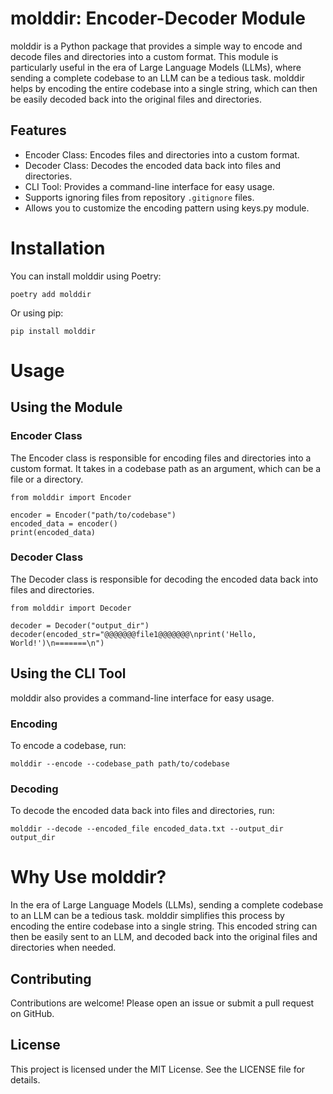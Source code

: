 # molddir: Encoder-Decoder Module

molddir is a Python package that provides a simple way to encode and decode files and directories into a custom format. This module is particularly useful in the era of Large Language Models (LLMs), where sending a complete codebase to an LLM can be a tedious task. molddir helps by encoding the entire codebase into a single string, which can then be easily decoded back into the original files and directories.

## Features
* Encoder Class: Encodes files and directories into a custom format.
* Decoder Class: Decodes the encoded data back into files and directories.
* CLI Tool: Provides a command-line interface for easy usage.
* Supports ignoring files from repository `.gitignore` files.
* Allows you to customize the encoding pattern using keys.py module.

# Installation
You can install molddir using Poetry:
```
poetry add molddir
```

Or using pip:
```
pip install molddir
```

# Usage
## Using the Module
### Encoder Class

The Encoder class is responsible for encoding files and directories into a custom format. It takes in a codebase path as an argument, which can be a file or a directory.
```
from molddir import Encoder

encoder = Encoder("path/to/codebase")
encoded_data = encoder()
print(encoded_data)
```
### Decoder Class

The Decoder class is responsible for decoding the encoded data back into files and directories.
```
from molddir import Decoder

decoder = Decoder("output_dir")
decoder(encoded_str="@@@@@@@file1@@@@@@@\nprint('Hello, World!')\n=======\n")
```

## Using the CLI Tool
molddir also provides a command-line interface for easy usage.

### Encoding
To encode a codebase, run:
```
molddir --encode --codebase_path path/to/codebase
```

### Decoding
To decode the encoded data back into files and directories, run:
```
molddir --decode --encoded_file encoded_data.txt --output_dir output_dir
```

# Why Use molddir?
In the era of Large Language Models (LLMs), sending a complete codebase to an LLM can be a tedious task. molddir simplifies this process by encoding the entire codebase into a single string. This encoded string can then be easily sent to an LLM, and decoded back into the original files and directories when needed.

## Contributing
Contributions are welcome! Please open an issue or submit a pull request on GitHub.

## License
This project is licensed under the MIT License. See the LICENSE file for details.